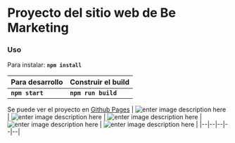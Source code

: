 # Proyecto del sitio web de Be Marketing

### Uso

Para instalar: **`npm install`**

| Para desarrollo | Construir el build |
|--|--|
| **`npm start`** | **`npm run build`** |

Se puede ver el proyecto en [Github Pages](http://kenza.ar/bemarketing)
| ![enter image description here](https://img.shields.io/github/package-json/v/kenzaflow/bemarketing) | ![enter image description here](https://img.shields.io/node/v/parcel) | ![enter image description here](https://img.shields.io/github/commit-activity/w/kenzaflow/bemarketing) | ![enter image description here](https://img.shields.io/github/last-commit/kenzaflow/bemarketing) | ![enter image description here](https://img.shields.io/github/languages/code-size/kenzaflow/bemarketing) |
|--|--|--|--|--|
